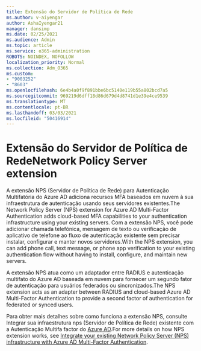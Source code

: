 ```yaml
---
title: Extensão do Servidor de Política de Rede
ms.author: v-aiyengar
author: AshaIyengar21
manager: dansimp
ms.date: 02/25/2021
ms.audience: Admin
ms.topic: article
ms.service: o365-administration
ROBOTS: NOINDEX, NOFOLLOW
localization_priority: Normal
ms.collection: Adm_O365
ms.custom:
- "9003252"
- "8603"
ms.openlocfilehash: 6e4b4a0f9f891bbe6bc5140e119b55a802bcd7a5
ms.sourcegitcommit: 969219d6dff18d86d679d4d8741d1e39e4ce9539
ms.translationtype: MT
ms.contentlocale: pt-BR
ms.lasthandoff: 03/03/2021
ms.locfileid: "50416914"
---
```

# <a name="network-policy-server-extension"></a><span data-ttu-id="e295e-102">Extensão do Servidor de Política de Rede</span><span class="sxs-lookup"><span data-stu-id="e295e-102">Network Policy Server extension</span></span>

<span data-ttu-id="e295e-103">A extensão NPS (Servidor de Política de Rede) para Autenticação Multifatória do Azure AD adiciona recursos MFA baseados em nuvem à sua infraestrutura de autenticação usando seus servidores existentes.</span><span class="sxs-lookup"><span data-stu-id="e295e-103">The Network Policy Server (NPS) extension for Azure AD Multi-Factor Authentication adds cloud-based MFA capabilities to your authentication infrastructure using your existing servers.</span></span> <span data-ttu-id="e295e-104">Com a extensão NPS, você pode adicionar chamada telefônica, mensagem de texto ou verificação de aplicativo de telefone ao fluxo de autenticação existente sem precisar instalar, configurar e manter novos servidores.</span><span class="sxs-lookup"><span data-stu-id="e295e-104">With the NPS extension, you can add phone call, text message, or phone app verification to your existing authentication flow without having to install, configure, and maintain new servers.</span></span>

<span data-ttu-id="e295e-105">A extensão NPS atua como um adaptador entre RADIUS e autenticação multifato do Azure AD baseada em nuvem para fornecer um segundo fator de autenticação para usuários federados ou sincronizados.</span><span class="sxs-lookup"><span data-stu-id="e295e-105">The NPS extension acts as an adapter between RADIUS and cloud-based Azure AD Multi-Factor Authentication to provide a second factor of authentication for federated or synced users.</span></span>

<span data-ttu-id="e295e-106">Para obter mais detalhes sobre como funciona a extensão NPS, consulte Integrar sua infraestrutura nps (Servidor de Política de Rede) existente com a Autenticação Multifa factor do [Azure AD](https://docs.microsoft.com/azure/active-directory/authentication/howto-mfa-nps-extension).</span><span class="sxs-lookup"><span data-stu-id="e295e-106">For more details on how NPS extension works, see [Integrate your existing Network Policy Server (NPS) infrastructure with Azure AD Multi-Factor Authentication](https://docs.microsoft.com/azure/active-directory/authentication/howto-mfa-nps-extension).</span></span>
